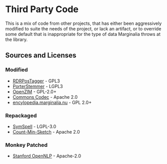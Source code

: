 # Third Party Code

This is a mix of code from other projects, that has either been aggressively modified to suite the needs of the project,
or lack an artifact, or to override some default that is inappropriate for the type of data Marginalia throws at the library.

## Sources and Licenses

### Modified
* [RDRPosTagger](rdrpostagger/) - GPL3
* [PorterStemmer](porterstemmer/) - LGPL3
* [OpenZIM](openzim/) - GPL-2.0+
* [Commons Codec](commons-codec/) - Apache 2.0
* [encylopedia.marginalia.nu](encyclopedia-marginalia-nu/) - GPL 2.0+

### Repackaged
* [SymSpell](symspell/) - LGPL-3.0
* [Count-Min-Sketch](count-min-sketch/) - Apache 2.0

### Monkey Patched
* [Stanford OpenNLP](monkey-patch-opennlp/) - Apache-2.0